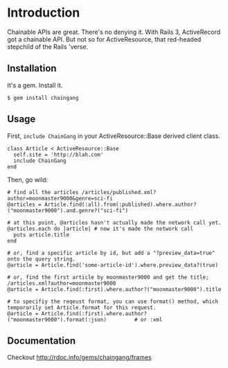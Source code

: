 # Introduction

Chainable APIs are great. There's no denying it. With Rails 3, ActiveRecord got a chainable API. But not so for ActiveResource, 
that red-headed stepchild of the Rails 'verse.

## Installation

It's a gem. Install it.

    $ gem install chaingang

## Usage

First, `include ChainGang` in your ActiveResource::Base derived client class.

    class Article < ActiveResource::Base
      self.site = 'http://blah.com'
      include ChainGang
    end

Then, go wild:

    # find all the articles /articles/published.xml?author=moonmaster9000&genre=sci-fi
    @articles = Article.find(:all).from(:published).where.author?("moonmaster9000").and.genre?("sci-fi")
    
    # at this point, @articles hasn't actually made the network call yet. 
    @articles.each do |article| # now it's made the network call
      puts article.title
    end

    # or, find a specific article by id, but add a "?preview_data=true" onto the query string.
    @article = Article.find('some-article-id').where.preview_data?(true)

    # or, find the first article by moonmaster9000 and get the title; /articles.xml?author=moonmaster9000
    @article = Article.find(:first).where.author?("moonmaster9000").title

    # to specifiy the reqeust format, you can use format() method, which temporarily set Article.format for this request.
    @article = Article.find(:first).where.author?("moonmaster9000").format(:json)         # or :xml

## Documentation

Checkout http://rdoc.info/gems/chaingang/frames
